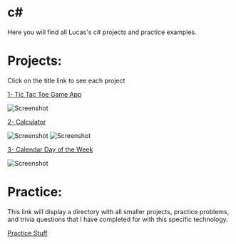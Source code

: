 # c#
Here you will find all Lucas's c# projects and practice examples.

# Projects:

Click on the title link to see each project

[1- Tic Tac Toe Game App](https://github.com/lgc13/c_plusplus/tree/master/TicTacToe_project)

![Screenshot](TicTacToe_project/img/pic1.png)

[2- Calculator](https://github.com/lgc13/c_plusplus/tree/master/Calculator_project)

![Screenshot](Calculator/img/pic1.png)
![Screenshot](Calculator/img/pic2.png)

[3- Calendar Day of the Week](https://github.com/lgc13/c_plusplus/tree/master/Calendar_DayOfTheWeek_project)

![Screenshot](Calendar_DayOfTheWeek_project/img/pic1.png)

# Practice:

This link will display a directory with all smaller projects, practice problems, and trivia questions that I have completed for with this specific technology.

[Practice Stuff](https://github.com/lgc13/c_plusplus/tree/master/practice)
